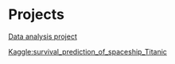# Projects



[Data analysis project](https://github.com/chiseanchang0727/portfolio/blob/main/Data_Analysis_project.md)


[Kaggle:survival_prediction_of_spaceship_Titanic](https://github.com/chiseanchang0727/kaggle/blob/main/survival_prediction_of_spaceship_Titanic/survival_prediction_of_spaceship_Titanic.ipynb)
